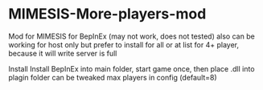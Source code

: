 # MIMESIS-More-players-mod
Mod for MIMESIS for BepInEx (may not work, does not tested) also can be working for host only but prefer to install for all or at list for 4+ player, because it will write server is full

Install
Install BepInEx into main folder, start game once, then place .dll into plagin folder can be tweaked max players in config (default=8)
